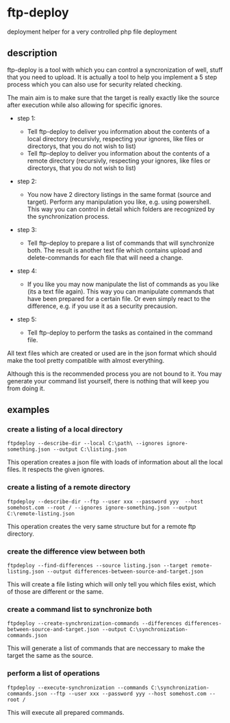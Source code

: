 # ftp-deploy
deployment helper for a very controlled php file deployment

## description

ftp-deploy is a tool with which you can control a syncronization of well, stuff that you need to upload. 
It is actually a tool to help you implement a 5 step process which you can also use for security related checking.

The main aim is to make sure that the target is really exactly like the source after execution while also allowing for specific ignores.

- step 1: 
  - Tell ftp-deploy to deliver you information about the contents of a local directory (recursivly, respecting your ignores, like files or directorys, that you do not wish to list)
  - Tell ftp-deploy to deliver you information about the contents of a remote directory (recursivly, respecting your ignores, like files or directorys, that you do not wish to list)

- step 2:
  - You now have 2 directory listings in the same format (source and target). Perform any manipulation you like, e.g. using powershell. This way you can control in detail which folders are recognized by the synchronization process.

- step 3:
  - Tell ftp-deploy to prepare a list of commands that will synchronize both. The result is another text file which contains upload and delete-commands for each file that will need a change.

- step 4:
  - If you like you may now manipulate the list of commands as you like (its a text file again). This way you can manipulate commands that have been prepared for a certain file. Or even simply react to the difference, e.g. if you use it as a security precausion.

- step 5: 
  - Tell ftp-deploy to perform the tasks as contained in the command file.

All text files which are created or used are in the json format which should make the tool pretty compatible with almost everything. 

Although this is the recommended process you are not bound to it. You may generate your command list yourself, there is nothing that will keep you from doing it. 

## examples

### create a listing of a local directory
```
ftpdeploy --describe-dir --local C:\path\ --ignores ignore-something.json --output C:\listing.json
```
This operation creates a json file with loads of information about all the local files. It respects the given ignores.

### create a listing of a remote directory
```
ftpdeploy --describe-dir --ftp --user xxx --password yyy  --host somehost.com --root / --ignores ignore-something.json --output C:\remote-listing.json
```
This operation creates the very same structure but for a remote ftp directory.

### create the difference view between both
```
ftpdeploy --find-differences --source listing.json --target remote-listing.json --output differences-between-source-and-target.json
```

This will create a file listing which will only tell you which files exist, which of those are different or the same.

### create a command list to synchronize both
```
ftpdeploy --create-synchronization-commands --differences differences-between-source-and-target.json --output C:\synchronization-commands.json
```

This will generate a list of commands that are neccessary to make the target the same as the source.

### perform a list of operations
```
ftpdeploy --execute-synchronization --commands C:\synchronization-commands.json --ftp --user xxx --password yyy --host somehost.com --root /
```

This will execute all prepared commands.






